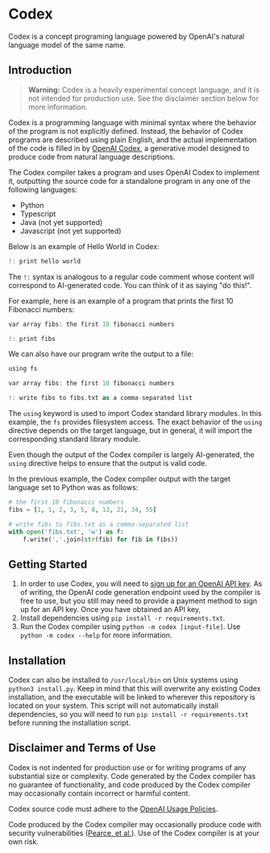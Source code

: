 # Codex

Codex is a concept programing language powered by OpenAI's natural language model of the same name.

## Introduction

> **Warning:** Codex is a heavily experimental concept language, and it is not intended for production use. See the disclaimer section below for more information.

Codex is a programming language with minimal syntax where the behavior of the program is not explicitly defined. Instead, the behavior of Codex programs are described using plain English, and the actual implementation of the code is filled in by [OpenAI Codex](https://openai.com/blog/openai-codex/), a generative model designed to produce code from natural language descriptions.

The Codex compiler takes a program and uses OpenAI Codex to implement it, outputting the source code for a standalone program in any one of the following languages:

-   Python
-   Typescript
-   Java (not yet supported)
-   Javascript (not yet supported)

Below is an example of Hello World in Codex:

```rust
!: print hello world
```

The `!:` syntax is analogous to a regular code comment whose content will correspond to AI-generated code. You can think of it as saying "do this!".

For example, here is an example of a program that prints the first 10 Fibonacci numbers:

```rust
var array fibs: the first 10 fibonacci numbers

!: print fibs
```

We can also have our program write the output to a file:

```rust
using fs

var array fibs: the first 10 fibonacci numbers

!: write fibs to fibs.txt as a comma-separated list
```

The `using` keyword is used to import Codex standard library modules. In this example, the `fs` provides filesystem access. The exact behavior of the `using` directive depends on the target language, but in general, it will import the corresponding standard library module.

Even though the output of the Codex compiler is largely AI-generated, the `using` directive helps to ensure that the output is valid code.

In the previous example, the Codex compiler output with the target language set to Python was as follows:

```python
# the first 10 fibonacci numbers
fibs = [1, 1, 2, 3, 5, 8, 13, 21, 34, 55]

# write fibs to fibs.txt as a comma-separated list
with open('fibs.txt', 'w') as f:
    f.write(','.join(str(fib) for fib in fibs))
```

## Getting Started

1. In order to use Codex, you will need to [sign up for an OpenAI API key](https://platform.openai.com/account/api-keys). As of writing, the OpenAI code generation endpoint used by the compiler is free to use, but you still may need to provide a payment method to sign up for an API key. Once you have obtained an API key,
2. Install dependencies using `pip install -r requirements.txt`.
3. Run the Codex compiler using `python -m codex [input-file]`. Use `python -m codex --help` for more information.

## Installation

Codex can also be installed to `/usr/local/bin` on Unix systems using `python3 install.py`. Keep in mind that this will overwrite any existing Codex installation, and the executable will be linked to wherever this repository is located on your system. This script will not automatically install dependencies, so you will need to run `pip install -r requirements.txt` before running the installation script.

## Disclaimer and Terms of Use

Codex is not indented for production use or for writing programs of any substantial size or complexity. Code generated by the Codex compiler has no guarantee of functionality, and code produced by the Codex compiler may occasionally contain incorrect or harmful content.

Codex source code must adhere to the [OpenAI Usage Policies](https://platform.openai.com/docs/usage-policies).

Code produced by the Codex compiler may occasionally produce code with security vulnerabilities ([Pearce, et al.](https://arxiv.org/abs/2108.09293)). Use of the Codex compiler is at your own risk.
